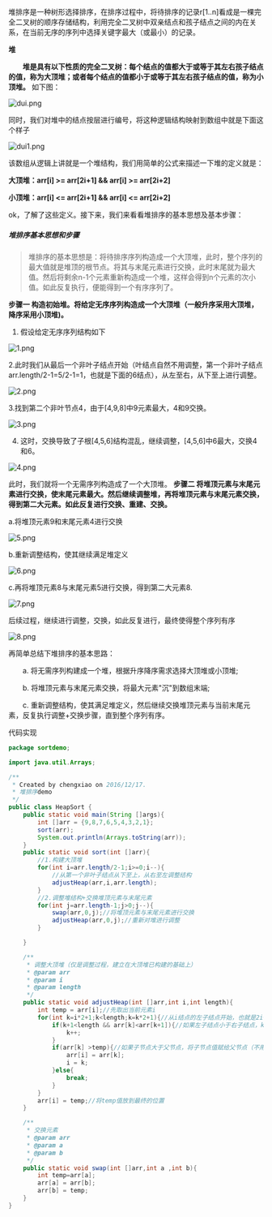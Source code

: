 堆排序是一种树形选择排序，在排序过程中，将待排序的记录r[1..n]看成是一棵完全二叉树的顺序存储结构，利用完全二叉树中双亲结点和孩子结点之间的内在关系，在当前无序的序列中选择关键字最大（或最小）的记录。

__堆__

　　__堆是具有以下性质的完全二叉树：每个结点的值都大于或等于其左右孩子结点的值，称为大顶堆；或者每个结点的值都小于或等于其左右孩子结点的值，称为小顶堆。__ 如下图：
  
  ![dui.png](https://i.loli.net/2018/11/20/5bf3a85bb1a6a.png)
  
同时，我们对堆中的结点按层进行编号，将这种逻辑结构映射到数组中就是下面这个样子
  
  ![dui1.png](https://i.loli.net/2018/11/20/5bf3a903105aa.png)

该数组从逻辑上讲就是一个堆结构，我们用简单的公式来描述一下堆的定义就是：

__大顶堆：arr[i] >= arr[2i+1] && arr[i] >= arr[2i+2]__

__小顶堆：arr[i] <= arr[2i+1] && arr[i] <= arr[2i+2]__

ok，了解了这些定义。接下来，我们来看看堆排序的基本思想及基本步骤：

##### 堆排序基本思想和步骤
> 堆排序的基本思想是：将待排序序列构造成一个大顶堆，此时，整个序列的最大值就是堆顶的根节点。将其与末尾元素进行交换，此时末尾就为最大值。然后将剩余n-1个元素重新构造成一个堆，这样会得到n个元素的次小值。如此反复执行，便能得到一个有序序列了。

__步骤一 构造初始堆。将给定无序序列构造成一个大顶堆（一般升序采用大顶堆，降序采用小顶堆)。__

1. 假设给定无序序列结构如下

![1.png](https://i.loli.net/2018/11/20/5bf3aac2018ca.png)

2.此时我们从最后一个非叶子结点开始（叶结点自然不用调整，第一个非叶子结点 arr.length/2-1=5/2-1=1，也就是下面的6结点），从左至右，从下至上进行调整。

![2.png](https://i.loli.net/2018/11/20/5bf3aac41a516.png)

3.找到第二个非叶节点4，由于[4,9,8]中9元素最大，4和9交换。

![3.png](https://i.loli.net/2018/11/20/5bf3aac427d03.png)

4. 这时，交换导致了子根[4,5,6]结构混乱，继续调整，[4,5,6]中6最大，交换4和6。

![4.png](https://i.loli.net/2018/11/20/5bf3aac46d56f.png)

此时，我们就将一个无需序列构造成了一个大顶堆。
__步骤二 将堆顶元素与末尾元素进行交换，使末尾元素最大。然后继续调整堆，再将堆顶元素与末尾元素交换，得到第二大元素。如此反复进行交换、重建、交换。__

a.将堆顶元素9和末尾元素4进行交换

![5.png](https://i.loli.net/2018/11/20/5bf3aac46b7da.png)

b.重新调整结构，使其继续满足堆定义

![6.png](https://i.loli.net/2018/11/20/5bf3aac469b8f.png)

c.再将堆顶元素8与末尾元素5进行交换，得到第二大元素8.

![7.png](https://i.loli.net/2018/11/20/5bf3aac41c62f.png)

后续过程，继续进行调整，交换，如此反复进行，最终使得整个序列有序

![8.png](https://i.loli.net/2018/11/20/5bf3aac35e9d6.png)

再简单总结下堆排序的基本思路：

　　a. 将无需序列构建成一个堆，根据升序降序需求选择大顶堆或小顶堆;

　　b. 将堆顶元素与末尾元素交换，将最大元素"沉"到数组末端;

　　c. 重新调整结构，使其满足堆定义，然后继续交换堆顶元素与当前末尾元素，反复执行调整+交换步骤，直到整个序列有序。
  
代码实现
```java
package sortdemo;

import java.util.Arrays;

/**
 * Created by chengxiao on 2016/12/17.
 * 堆排序demo
 */
public class HeapSort {
    public static void main(String []args){
        int []arr = {9,8,7,6,5,4,3,2,1};
        sort(arr);
        System.out.println(Arrays.toString(arr));
    }
    public static void sort(int []arr){
        //1.构建大顶堆
        for(int i=arr.length/2-1;i>=0;i--){
            //从第一个非叶子结点从下至上，从右至左调整结构
            adjustHeap(arr,i,arr.length);
        }
        //2.调整堆结构+交换堆顶元素与末尾元素
        for(int j=arr.length-1;j>0;j--){
            swap(arr,0,j);//将堆顶元素与末尾元素进行交换
            adjustHeap(arr,0,j);//重新对堆进行调整
        }

    }

    /**
     * 调整大顶堆（仅是调整过程，建立在大顶堆已构建的基础上）
     * @param arr
     * @param i
     * @param length
     */
    public static void adjustHeap(int []arr,int i,int length){
        int temp = arr[i];//先取出当前元素i
        for(int k=i*2+1;k<length;k=k*2+1){//从i结点的左子结点开始，也就是2i+1处开始
            if(k+1<length && arr[k]<arr[k+1]){//如果左子结点小于右子结点，k指向右子结点
                k++;
            }
            if(arr[k] >temp){//如果子节点大于父节点，将子节点值赋给父节点（不用进行交换）
                arr[i] = arr[k];
                i = k;
            }else{
                break;
            }
        }
        arr[i] = temp;//将temp值放到最终的位置
    }

    /**
     * 交换元素
     * @param arr
     * @param a
     * @param b
     */
    public static void swap(int []arr,int a ,int b){
        int temp=arr[a];
        arr[a] = arr[b];
        arr[b] = temp;
    }
}
```
